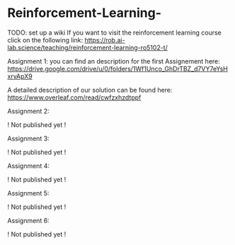 # Reinforcement-Learning-
TODO: set up a wiki
If you want to visit the reinforcement learning course click on the following link: 
https://rob.ai-lab.science/teaching/reinforcement-learning-ro5102-t/

Assignment 1: 
you can find an description for the first Assignement here: https://drive.google.com/drive/u/0/folders/1Wf1Unco_GhDrTBZ_d7VY7eYsHxrvApX9

A detailed description of our solution can be found here: https://www.overleaf.com/read/cwfzxhzdtppf

Assignment 2: 

! Not published yet ! 

Assignment 3: 

! Not published yet !

Assignment 4: 

! Not published yet ! 

Assignment 5: 

! Not published yet ! 

Assignment 6: 

! Not published yet !
